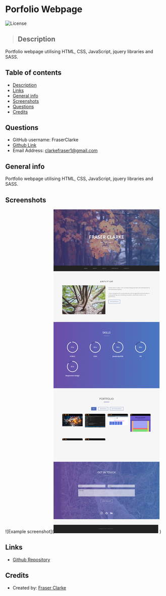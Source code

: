 # Porfolio Webpage

![License](https://img.shields.io/badge/License-MIT-blue.svg)

> ## Description

Portfolio webpage utilising HTML, CSS, JavaScript, jquery libraries and SASS.

## Table of contents

- [Description](#Description)
- [Links](#Links)
- [General info](#general-info)
- [Screenshots](#Screenshots)
- [Questions](#Questions)
- [Credits](#Credits)

## Questions

- GitHub username: FraserClarke
- [Github Link](https://github.com/FraserClarke)
- Email Address: clarkefraser1@gmail.com

## General info

Portfolio webpage utilising HTML, CSS, JavaScript, jquery libraries and SASS.

## Screenshots

![Example screenshot](![Example screenshot](https://raw.githubusercontent.com/FraserClarke/Updated-Portfolio/main/img/portfolioscreen.png))

## Links

- [Github Repository]()

## Credits

- Created by: [Fraser Clarke](https://github.com/FraserClarke)
